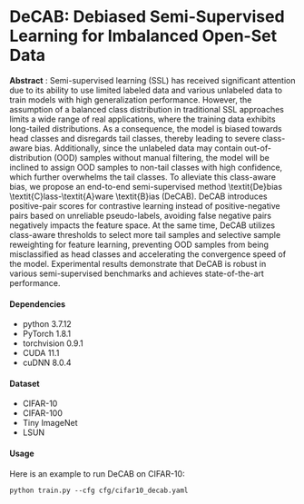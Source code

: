 # DeCAB: Debiased Semi-Supervised Learning for Imbalanced Open-Set Data
**Abstract** : Semi-supervised learning (SSL) has received significant attention due to its ability to use limited labeled data and various unlabeled data to train models with high generalization performance. However, the assumption of a balanced class distribution in traditional SSL approaches limits a wide range of real applications, where the training data exhibits long-tailed distributions. As a consequence, the model is biased towards head classes and disregards tail classes, thereby leading to severe class-aware bias. Additionally, since the unlabeled data may contain out-of-distribution (OOD) samples without manual filtering, the model will be inclined to assign OOD samples to non-tail classes with high confidence, which further overwhelms the tail classes. To alleviate this class-aware bias, we propose an end-to-end semi-supervised method \textit{De}bias \textit{C}lass-\textit{A}ware \textit{B}ias (DeCAB). DeCAB introduces positive-pair scores for contrastive learning instead of positive-negative pairs based on unreliable pseudo-labels, avoiding false negative pairs negatively impacts the feature space. At the same time, DeCAB utilizes class-aware thresholds to select more tail samples and selective sample reweighting for feature learning, preventing OOD samples from being misclassified as head classes and accelerating the convergence speed of the model. Experimental results demonstrate that DeCAB is robust in various semi-supervised benchmarks and achieves state-of-the-art performance.
#### Dependencies
- python 3.7.12
- PyTorch 1.8.1
- torchvision 0.9.1
- CUDA 11.1
- cuDNN 8.0.4
#### Dataset
- CIFAR-10
- CIFAR-100
- Tiny ImageNet
- LSUN
#### Usage
Here is an example to run DeCAB on CIFAR-10:

`python train.py --cfg cfg/cifar10_decab.yaml`

